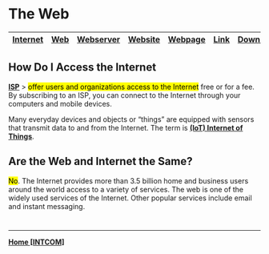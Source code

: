 # The Web

| **[Internet](Internet.md)** | **[Web](WEB.md)** | **[Webserver](Web%20Server.md)** | **[Website](WEBSITE.md)** | [**Webpage**](WEBPAGE.md) | **[Link](LINK.md)** | **[Downloading](downloading.md)** |
| ----------------- | ------------------------- | ------------------------- | ----------------------------- | ------------------- | --------------------------------- | ------------------------ |

## How Do I Access the Internet
[**ISP**](ISP.md) > <mark class="hltr-blue">offer users and organizations access to the Internet</mark> free or for a fee. By subscribing to an ISP, you can connect to the Internet through your computers and mobile devices.

Many everyday devices and objects or “things” are equipped with sensors that transmit data to and from the Internet. The term is **[(IoT) Internet of Things](IOT.md)**.

## Are the Web and Internet the Same?
<mark class="hltr-red">No</mark>. The Internet provides more than 3.5 billion home and business users around the world access to a variety of services. The web is one of the widely used services of the Internet. Other popular services include email and instant messaging.
<br>

#
---
**[Home [INTCOM]](INTCOM11.md)**